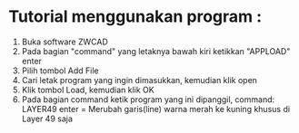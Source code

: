 # Tutorial menggunakan program :

1. Buka software ZWCAD
2. Pada bagian "command" yang letaknya bawah kiri ketikkan "APPLOAD" enter
3. Pilih tombol Add File
4. Cari letak program yang ingin dimasukkan, kemudian klik open
5. Klik tombol Load, kemudian klik OK
6. Pada bagian command ketik program yang ini dipanggil,
	command: LAYER49 enter = Merubah garis(line) warna merah ke kuning khusus di Layer 49 saja
